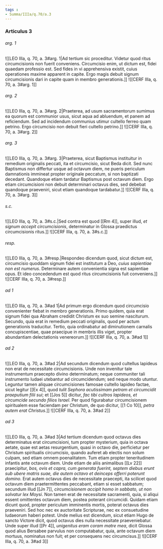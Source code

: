 ```yaml
---
tags : 
- Summa/IIIa/q.70/a.3
---
```


### Articulus 3

###### arg. 1
![[LEO IIIa, q. 70, a. 3#arg. 1|Ad tertium sic proceditur. Videtur quod ritus circumcisionis non fuerit conveniens. Circumcisio enim, ut dictum est, fidei quaedam professio est. Sed fides in vi apprehensiva existit, cuius operationes maxime apparent in capite. Ergo magis debuit signum circumcisionis dari in capite quam in membro generationis.]]
![[CERF IIIa, q. 70, a. 3#arg. 1]]

###### arg. 2
![[LEO IIIa, q. 70, a. 3#arg. 2|Praeterea, ad usum sacramentorum sumimus ea quorum est communior usus, sicut aqua ad abluendum, et panem ad reficiendum. Sed ad incidendum communius utimur cultello ferreo quam petrino. Ergo circumcisio non debuit fieri cultello petrino.]]
![[CERF IIIa, q. 70, a. 3#arg. 2]]

###### arg. 3
![[LEO IIIa, q. 70, a. 3#arg. 3|Praeterea, sicut Baptismus instituitur in remedium originalis peccati, ita et circumcisio, sicut Beda dicit. Sed nunc Baptismus non differtur usque ad octavum diem, ne pueris periculum damnationis immineat propter originale peccatum, si non baptizati decedant. Quandoque etiam tardatur Baptismus post octavum diem. Ergo etiam circumcisioni non debuit determinari octavus dies, sed debebat quandoque praeveniri, sicut etiam quandoque tardabatur.]]
![[CERF IIIa, q. 70, a. 3#arg. 3]]

###### s.c.
![[LEO IIIa, q. 70, a. 3#s.c.|Sed contra est quod [[Rm 4]], super illud, *et signum accepit circumcisionis*, determinatur in Glossa praedictus circumcisionis ritus.]]
![[CERF IIIa, q. 70, a. 3#s.c.]]

###### resp.
![[LEO IIIa, q. 70, a. 3#resp.|Respondeo dicendum quod, sicut dictum est, circumcisio quoddam signum fidei est institutum a Deo, *cuius sapientiae non est numerus*. Determinare autem convenientia signa est sapientiae opus. Et ideo concedendum est quod ritus circumcisionis fuit conveniens.]]
![[CERF IIIa, q. 70, a. 3#resp.]]

###### ad 1
![[LEO IIIa, q. 70, a. 3#ad 1|Ad primum ergo dicendum quod circumcisio convenienter fiebat in membro generationis. Primo quidem, quia erat signum fidei qua Abraham credidit Christum ex suo semine nasciturum. Secundo, quia erat in remedium peccati originalis, quod per actum generationis traducitur. Tertio, quia ordinabatur ad diminutionem carnalis concupiscentiae, quae praecipue in membris illis viget, propter abundantiam delectationis venereorum.]]
![[CERF IIIa, q. 70, a. 3#ad 1]]

###### ad 2
![[LEO IIIa, q. 70, a. 3#ad 2|Ad secundum dicendum quod cultellus lapideus non erat de necessitate circumcisionis. Unde non invenitur tale instrumentum praecepto divino determinatum; neque communiter tali instrumento Iudaei utebantur ad circumcidendum; sed neque modo utuntur. Leguntur tamen aliquae circumcisiones famosae cultello lapideo factae, sicut legitur [[Ex 4]], quod *tulit Sephora acutissimam petram et circumcidit praeputium filii sui*; et [[Jos 5]] dicitur, *fac tibi cultros lapideos, et circumcide secundo filios Israel*. Per quod figurabatur circumcisionem spiritualem esse faciendam per Christum, de quo dicitur, [[1 Co 10]], *petra autem erat Christus*.]]
![[CERF IIIa, q. 70, a. 3#ad 2]]

###### ad 3
![[LEO IIIa, q. 70, a. 3#ad 3|Ad tertium dicendum quod octavus dies determinatus erat circumcisioni, tum propter mysterium, quia in octava aetate, quae est aetas resurgentium, quasi in octavo die, perficietur per Christum spiritualis circumcisio, quando auferet ab electis non solum culpam, sed etiam omnem poenalitatem. Tum etiam propter teneritudinem infantis ante octavum diem. Unde etiam de aliis animalibus [[Lv 22]] praecipitur, *bos, ovis et capra, cum generata fuerint, septem diebus erunt sub ubere matris suae, die autem octavo et deinceps offerri poterunt domino*. Erat autem octavus dies de necessitate praecepti, ita scilicet quod octavum diem praetermittentes peccabant, etiam si esset sabbatum; secundum illud [[Jn 7]], *circumcisionem accipit homo in sabbato, ut non solvatur lex Moysi*. Non tamen erat de necessitate sacramenti, quia, si aliqui essent omittentes octavum diem, postea poterant circumcidi. Quidam etiam dicunt quod, propter periculum imminentis mortis, poterat octavus dies praeveniri. Sed hoc nec ex auctoritate Scripturae, nec ex consuetudine Iudaeorum haberi potest. Unde melius est dicendum, sicut etiam Hugo de sancto Victore dicit, quod octavus dies nulla necessitate praeveniebatur. Unde super illud [[Pr 4]], *unigenitus eram coram matre mea*, dicit Glossa quod alius Bersabee parvulus non computabatur, quia, ante octavum diem mortuus, nominatus non fuit; et per consequens nec circumcisus.]]
![[CERF IIIa, q. 70, a. 3#ad 3]]

